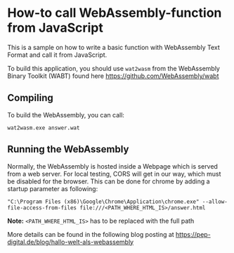 # How-to call WebAssembly-function from JavaScript

This is a sample on how to write a basic function with WebAssembly Text Format and call it from JavaScript.

To build this application, you should use `wat2wasm` from the WebAssembly Binary Toolkit (WABT) found here https://github.com/WebAssembly/wabt

## Compiling

To build the WebAssembly, you can call:

	wat2wasm.exe answer.wat

## Running the WebAssembly

Normally, the WebAssembly is hosted inside a Webpage which is served from a web server. For local testing, CORS will get in our way, which must be disabled for the browser. This can be done for chrome by adding a startup parameter as following:

	"C:\Program Files (x86)\Google\Chrome\Application\chrome.exe" --allow-file-access-from-files file:///<PATH_WHERE_HTML_IS>/answer.html
	
**Note:** `<PATH_WHERE_HTML_IS>` has to be replaced with the full path


More details can be found in the following blog posting at https://pep-digital.de/blog/hallo-welt-als-webassembly